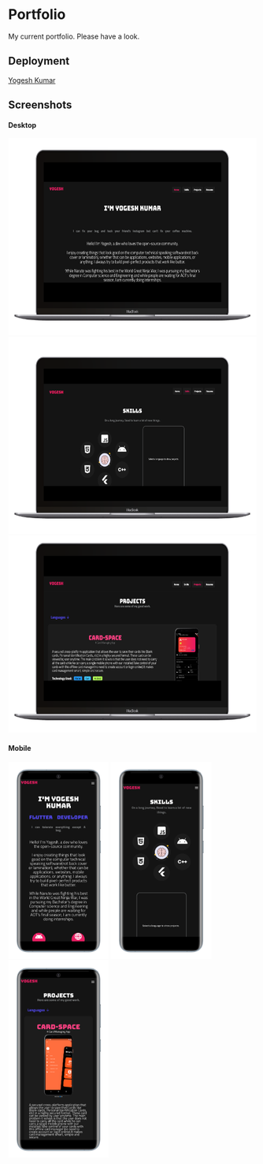 # Portfolio

My current portfolio. Please have a look.

## Deployment

[Yogesh Kumar](https://yogeshk4124.github.io/) 


## Screenshots

#### Desktop

<img src="./Screenshots/desktop/1.png"  height="400"/> <img src="./Screenshots/desktop/2.png"  height="400"/> <img src="./Screenshots/desktop/3.png" height="400" />

#### Mobile

<img height="400" src="./Screenshots/mobile/1.png"  /> <img  src="./Screenshots/mobile/2.png" height="400"/> <img  height="400" src="./Screenshots/mobile/3.png" />

